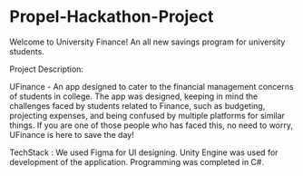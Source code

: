 # Propel-Hackathon-Project

Welcome to University Finance! An all new savings program for university students. 

Project Description:

UFinance - An app designed to cater to the financial management concerns of students in college. The app was designed, keeping in mind the challenges faced by students related to Finance, such as budgeting, projecting expenses, and being confused by multiple platforms for similar things. If you are one of those people who has faced this, no need to worry, UFinance is here to save the day!

TechStack : We used Figma for UI designing. Unity Engine was used for development of the application. Programming was completed in C#.
